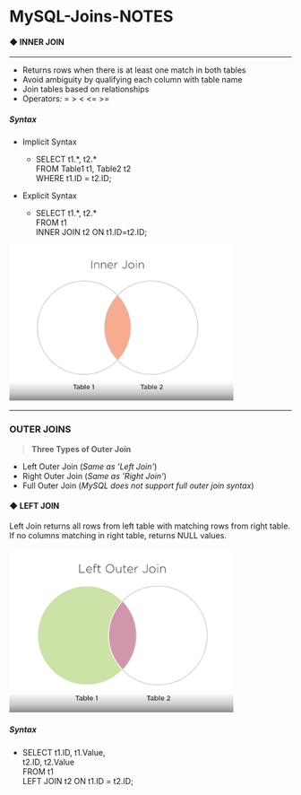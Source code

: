 
# MySQL-Joins-NOTES

#### ◆ INNER JOIN
***

- Returns rows when there is at least one match in both tables
- Avoid ambiguity by qualifying each column with table name
- Join tables based on relationships
- Operators: = > < <= >=

##### **Syntax** 

- Implicit Syntax
  - SELECT t1.*, t2.\* <br>
   FROM Table1 t1, Table2 t2 <br>
   WHERE t1.ID = t2.ID;

- Explicit Syntax
  - SELECT t1.*, t2.\* <br>
   FROM t1 <br>
   INNER JOIN t2 ON t1.ID=t2.ID;

<img src=images/Inner_Join.PNG width=400/img>

***

###  OUTER JOINS

> **Three Types of Outer Join** <br>

- Left Outer Join (*Same as 'Left Join'*)
- Right Outer Join (*Same as 'Right Join'*)
- Full Outer Join (*MySQL does not support full outer join syntax*) <br>

#### ◆ LEFT JOIN

Left Join returns all rows from left table with matching rows from 
right table. If no columns matching in right table, returns NULL
values. <br>

<img src=images/Left_Join.PNG width=400/img>

##### **Syntax**

- SELECT t1.ID, t1.Value, <br>
         t2.ID, t2.Value <br>
  FROM t1 <br>
  LEFT JOIN t2 ON t1.ID = t2.ID;
































